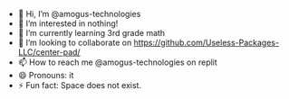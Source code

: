 - 👋 Hi, I’m @amogus-technologies
- 👀 I’m interested in nothing!
- 🌱 I’m currently learning 3rd grade math
- 💞️ I’m looking to collaborate on https://github.com/Useless-Packages-LLC/center-pad/
- 📫 How to reach me @amogus-technologies on replit
- 😄 Pronouns: it
- ⚡ Fun fact: Space does not exist. 

<!---
amogus-technologies/amogus-technologies is a ✨ special ✨ repository because its `README.md` (this file) appears on your GitHub profile.
You can click the Preview link to take a look at your changes.
--->
